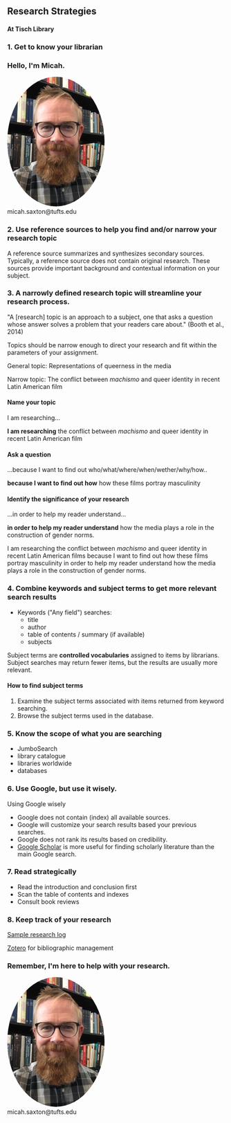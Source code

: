 ## Research Strategies
#### At Tisch Library


### 1. Get to know your librarian

### Hello, I'm Micah.
<img src="./images/saxton_profile.jpg" height=300 style="border-radius: 50%">
<br>
micah.saxton@tufts.edu


### 2. Use reference sources to help you find and/or narrow your research topic

A reference source summarizes and synthesizes secondary sources. Typically, a reference source does not contain original research. These sources provide important background and contextual information on your subject.


### 3. A narrowly defined research topic will streamline your research process.

"A [research] topic is an approach to a subject, one that asks a question whose answer solves a problem that your readers care about." (Booth et al., 2014)

Topics should be narrow enough to direct your research and fit within the parameters of your assignment.

General topic: Representations of queerness in the media

Narrow topic: The conflict between _machismo_ and queer identity in recent Latin American film

#### Name your topic
I am researching...

**I am researching** the conflict between _machismo_ and queer identity in recent Latin American film

#### Ask a question
...because I want to find out who/what/where/when/wether/why/how..

**because I want to find out how** how these films portray masculinity

#### Identify the significance of your research
...in order to help my reader understand...

**in order to help my reader understand** how the media plays a role in the construction of gender norms.

I am researching the conflict between _machismo_ and queer identity in recent Latin American films
because I want to find out how these films portray masculinity
in order to help my reader understand how the media plays a role in the construction of gender norms.


### 4. Combine keywords and subject terms to get more relevant search results

* Keywords ("Any field") searches:
    * title
    * author
    * table of contents / summary (if available)
    * subjects

Subject terms are **controlled vocabularies** assigned to items by librarians. Subject searches may return fewer items, but the results are usually more relevant.

#### How to find subject terms
1. Examine the subject terms associated with items returned from keyword searching.
2. Browse the subject terms used in the database.


### 5. Know the scope of what you are searching

* JumboSearch
* library catalogue
* libraries worldwide
* databases


### 6. Use Google, but use it wisely.

Using Google wisely
* Google does not contain (index) all available sources.
* Google will customize your search results based your previous searches.
* Google does not rank its results based on credibility.
* [Google Scholar](https://scholar.google.com/) is more useful for finding scholarly literature than the main Google search.


### 7. Read strategically

* Read the introduction and conclusion first
* Scan the table of contents and indexes
* Consult book reviews


### 8. Keep track of your research

[Sample research log](https://msaxton.notion.site/Sample-Research-Log-5d5743036c394ad184bab74eebf78acd)

[Zotero](https://www.zotero.org/) for bibliographic management


### Remember, I'm here to help with your research.
<img src="./images/saxton_profile.jpg" height=300 style="border-radius: 50%">
<br>
micah.saxton@tufts.edu